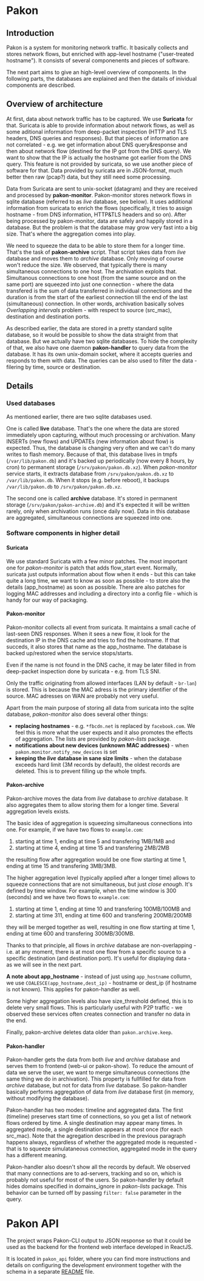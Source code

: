 # Pakon

## Introduction
Pakon is a system for monitoring network traffic. It basically collects and stores network flows, but enriched with app-level hostname ("user-treated hostname"). It consists of several componenents and pieces of software. 

The next part aims to give an high-level overview of components. In the following parts, the databases are explained and then the datails of inividual components are described.

## Overview of architecture

At first, data about network traffic has to be captured. We use **Suricata** for that. Suricata is able to provide information about network flows, as well as some aditional information from deep-packet inspection (HTTP and TLS headers, DNS queries and responses). But that pieces of information are not correlated - e.g. we get information about DNS query&response and then about network flow (destined for the IP got from the DNS query). We want to show that the IP is actually the hostname got earlier from the DNS query. This feature is not provided by suricata, so we use another piece of software for that. Data provided by suricata are in JSON-format, much better then raw (pcap?) data, but they still need some processing.

Data from Suricata are sent to unix-socket (datagram) and they are received and processed by **pakon-monitor**. Pakon-monitor stores network flows in sqlite database (referred to as *live* database, see below). It uses additional information from suricata to enrich the flows (specifically, it tries to assign hostname - from DNS information, HTTP&TLS headers and so on). After being processed by pakon-monitor, data are safely and happily stored in a database. But the problem is that the database may grow very fast into a big size. That's where the aggregation comes into play.

We need to squeeze the data to be able to store them for a longer time. That's the task of **pakon-archive** script. That script takes data from *live* database and moves them to *archive* database. Only moving of course won't reduce the size. We observed, that typically there is many simultaneous connections to one host. The archivation exploits that. Simultanous connections to one host (from the same source and on the same port) are squeezed into just one connection - where the data transfered is the sum of data transferred in individual connections and the duration is from the start of the earliest connection till the end of the last (simultaneous) connection. In other words, archivation basically solves *Overlapping intervals* problem - with respect to source (src_mac), destination and destination ports.

As described earlier, the data are stored in a pretty standard sqlite database, so it would be possible to show the data straight from that database. But we actually have two sqlite databases. To hide the complexity of that, we also have one daemon **pakon-handler** to query data from the database. It has its own unix-domain socket, where it accepts queries and responds to them with data. The queries can be also used to filter the data - filering by time, source or destination.

## Details

### Used databases

As mentioned earlier, there are two sqlite databases used.

One is called **live** database. That's the one where the data are stored immediately upon capturing, without much processing or archivation. Many INSERTs (new flows) and UPDATEs (new information about flow) is expected. Thus, the database is changing very often and we can't do many writes to flash memory. Because of that, this database lives in tmpfs (`/var/lib/pakon.db`) and it's backed up periodically (now every 8 hours, by cron) to permanent storage (`/srv/pakon/pakon.db.xz`). When *pakon-monitor* service starts, it extracts database from `/srv/pakon/pakon.db.xz` to `/var/lib/pakon.db`. When it stops (e.g. before reboot), it backups `/var/lib/pakon.db` to `/srv/pakon/pakon.db.xz`. 

The second one is called **archive** database. It's stored in permanent storage (`/srv/pakon/pakon-archive.db`) and it's expected it will be written rarely, only when archivation runs (once daily now). Data in this database are aggregated, simultaneous connections are squeezed into one.


### Software components in higher detail

#### Suricata

We use standard Suricata with a few minor patches. The most important one for *pakon-monitor* is patch that adds flow_start event. Normally, suricata just outputs information about flow when it ends - but this can take quite a long time, we want to know as soon as possible - to store also the details (app_hostname) as soon as possible. There are also patches for logging MAC addresses and including a directory into a config file - which is handy for our way of packaging.


#### Pakon-monitor

Pakon-monitor collects all event from suricata. It maintains a small cache of last-seen DNS responses. When it sees a new flow, it look for the destination IP in the DNS cache and tries to find the hostname. If that succeds, it also stores that name as the app_hostname. The database is backed up/restored when the service stops/starts.

Even if the name is not found in the DNS cache, it may be later filled in from deep-packet inspection done by suricata - e.g. from TLS SNI.

Only the traffic originating from allowed interfaces (LAN by default - `br-lan`) is stored. This is because the MAC adress is the primary identifier of the source. MAC adresses on WAN are probably not very useful.

Apart from the main purpose of storing all data from suricata into the sqlite database, *pakon-monitor* also does several other things:
 - **replacing hostnames** - e.g. `*fbcdn.net` is replaced by `facebook.com`. We feel this is more what the user expects and it also promotes the effects of aggregation. The lists are provided by *pakon-lists* package.
 - **notifications about new devices (unknown MAC addresses)** - when `pakon.monitor.notify_new_devices` is set
 - **keeping the *live* database in sane size limits** - when the database exceeds hard limit (3M records by default), the oldest records are deleted. This is to prevent filling up the whole tmpfs.
 
#### Pakon-archive

Pakon-archive moves the data from *live* database to *archive* database. It also aggregates them to allow storing them for a longer time. Several aggregation levels exists.

The basic idea of aggregation is squeezing simultaneous connections into one. For example, if we have two flows to `example.com`:
 1. starting at time 1, ending at time 5 and transfering 1MB/1MB and 
 2. starting at time 4, ending at time 15 and transfering 2MB/2MB

the resulting flow after aggregation would be one flow starting at time 1, ending at time 15 and transfering 3MB/3MB.

The higher aggregation level (typically applied after a longer time) allows to squeeze connections that are not simultaneous, but just *close enough*. It's defined by time window. For example, when the time window is 300 (seconds) and we have two flows to `example.com`:
 1. starting at time 1, ending at time 10 and transfering 100MB/100MB and 
 2. starting at time 311, ending at time 600 and transfering 200MB/200MB

they will be merged together as well, resulting in one flow starting at time 1, ending at time 600 and transfering 300MB/300MB.

Thanks to that principle, all flows in *archive* database are non-overlapping - i.e. at any moment, there is at most one flow from a specific source to a specific destination (and destination port). It's useful for displaying data - as we will see in the next part.

**A note about app_hostname** - instead of just using `app_hostname` collumn, we use `COALESCE(app_hostname,dest_ip)` - hostname or dest_ip (if hostname is not known). This applies for pakon-handler as well.

Some higher aggregation levels also have size_threshold defined, this is to delete very small flows. This is particularly useful with P2P traffic - we observed these services often creates connection and transfer no data in the end.

Finally, pakon-archive deletes data older than `pakon.archive.keep`.

#### Pakon-handler

Pakon-handler gets the data from both *live* and *archive* database and serves them to frontend (web-ui or pakon-show). To reduce the amount of data we serve the user, we want to merge simultaneous connections (the same thing we do in archivation). This property is fullfilled for data from *archive* database, but not for data from *live* database. So pakon-handler basically performs aggregation of data from *live* database first (in memory, without modifying the database).

Pakon-handler has two modes: timeline and aggregated data. The first (timeline) preserves start time of connections, so you get a list of network flows ordered by time. A single destination may appear many times. In aggregated mode, a single destination appears at most once (for each src_mac). Note that the agregation described in the previous paragraph happens always, regardless of whether the aggregated mode is requested - that is to squeeze simulataneous connection, aggregated mode in the query has a different meaning.

Pakon-handler also doesn't show all the records by default. We observed that many connections are to ad-servers, tracking and so on, which is probably not useful for most of the users. So pakon-handler by default hides domains specified in domains_ignore in *pakon-lists* package. This behavior can be turned off by passing `filter: false` parameter in the query.


# Pakon API

The project wraps Pakon-CLI output to JSON response so that it could be used as the backend for the frontend web interface developed in ReactJS.

It is located in ``pakon_api`` folder, where you can find more instructions and details on configuring the development environment together with the schema in a separate [README](./pakon_api/README.md) file.
